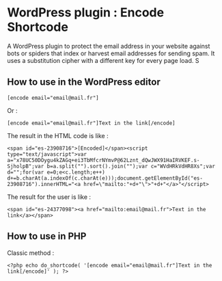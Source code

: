 # WordPress plugin : Encode Shortcode

A WordPress plugin to protect the email address in your website against bots or spiders that index or harvest email addresses for sending spam. It uses a substitution cipher with a different key for every page load.
S

## How to use in the WordPress editor

    [encode email="email@mail.fr"]

Or :

    [encode email="email@mail.fr"]Text in the link[/encode]

The result in the HTML code is like :

    <span id="es-23908716">[Encoded]</span><script type="text/javascript">var a="x78UC50DOygu4kZAGq+ei3TbMfcrNYmvP@62Lznt_dQwJWX91HaIRVKEF.s-SjholpB";var b=a.split("").sort().join("");var c="WVdHRkVdHR8Xs";var d="";for(var e=0;e<c.length;e++)	d+=b.charAt(a.indexOf(c.charAt(e)));document.getElementById("es-23908716").innerHTML="<a href=\"mailto:"+d+"\">"+d+"</a>"</script>

The result for the user is like :

    <span id="es-24377098"><a href="mailto:email@mail.fr">Text in the link</a></span>

## How to use in PHP

Classic method :

    <?php echo do_shortcode( '[encode email="email@mail.fr"]Text in the link[/encode]' ); ?>
